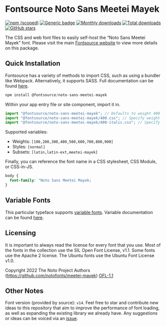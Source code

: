 # Fontsource Noto Sans Meetei Mayek

[![npm (scoped)](https://img.shields.io/npm/v/@fontsource/noto-sans-meetei-mayek?color=brightgreen)](https://www.npmjs.com/package/@fontsource/noto-sans-meetei-mayek) [![Generic badge](https://img.shields.io/badge/fontsource-passing-brightgreen)](https://github.com/fontsource/fontsource) [![Monthly downloads](https://badgen.net/npm/dm/@fontsource/noto-sans-meetei-mayek)](https://github.com/fontsource/fontsource) [![Total downloads](https://badgen.net/npm/dt/@fontsource/noto-sans-meetei-mayek)](https://github.com/fontsource/fontsource) [![GitHub stars](https://img.shields.io/github/stars/fontsource/fontsource.svg?style=social&label=Star)](https://github.com/fontsource/fontsource/stargazers)

The CSS and web font files to easily self-host the “Noto Sans Meetei Mayek” font. Please visit the main [Fontsource website](https://fontsource.org/fonts/noto-sans-meetei-mayek) to view more details on this package.

## Quick Installation

Fontsource has a variety of methods to import CSS, such as using a bundler like Webpack. Alternatively, it supports SASS. Full documentation can be found [here](https://fontsource.org/docs/introduction).

```javascript
npm install @fontsource/noto-sans-meetei-mayek
```

Within your app entry file or site component, import it in.

```javascript
import "@fontsource/noto-sans-meetei-mayek"; // Defaults to weight 400
import "@fontsource/noto-sans-meetei-mayek/400.css"; // Specify weight
import "@fontsource/noto-sans-meetei-mayek/400-italic.css"; // Specify weight and style

```

Supported variables:
- Weights: `[100,200,300,400,500,600,700,800,900]`
- Styles: `[normal]`
- Subsets: `[latin,latin-ext,meetei-mayek]`

Finally, you can reference the font name in a CSS stylesheet, CSS Module, or CSS-in-JS.

```css
body {
  font-family: "Noto Sans Meetei Mayek;
}
```

## Variable Fonts

This particular typeface supports [variable fonts](https://developer.mozilla.org/en-US/docs/Web/CSS/CSS_Fonts/Variable_Fonts_Guide).
Variable documentation can be found [here](https://fontsource.org/docs/variable-fonts).

## Licensing
It is important to always read the license for every font that you use.
Most of the fonts in the collection use the SIL Open Font License, v1.1. Some fonts use the Apache 2 license. The Ubuntu fonts use the Ubuntu Font License v1.0.

Copyright 2022 The Noto Project Authors (https://github.com/notofonts/meetei-mayek)
[OFL-1.1](http://scripts.sil.org/OFL)

## Other Notes
Font version (provided by source): `v14`.
Feel free to star and contribute new ideas to this repository that aim to improve the performance of font loading, as well as expanding the existing library we already have. Any suggestions or ideas can be voiced via an [issue](https://github.com/fontsource/fontsource/issues).